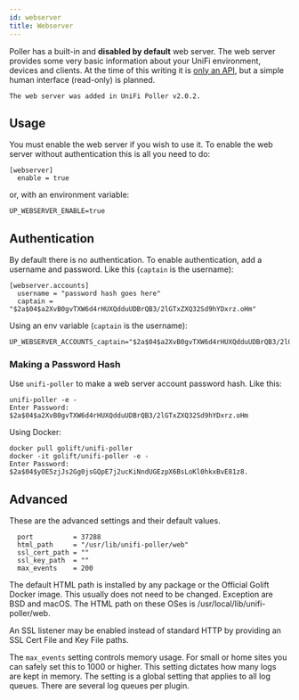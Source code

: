 ```yaml
---
id: webserver
title: Webserver
---
```



Poller has a built-in and **disabled by default** web server. The web server provides some very basic information about your UniFi environment, devices and clients. At the time of this writing it is [only an API](https://github.com/unifi-poller/unifi-poller/wiki/API), but a simple human interface (read-only) is planned.

    The web server was added in UniFi Poller v2.0.2.

## Usage

You must enable the web server if you wish to use it. To enable the web server without authentication this is all you need to do:
```
[webserver]
  enable = true
```
or, with an environment variable:
```
UP_WEBSERVER_ENABLE=true
```

## Authentication

By default there is no authentication. To enable authentication, add a username and password. Like this (`captain` is the username):
```
[webserver.accounts]
  username = "password hash goes here"
  captain = "$2a$04$a2XvB0gvTXW6d4rHUXQdduUDBrQB3/2lGTxZXQ32Sd9hYDxrz.oHm"
```

Using an env variable (`captain` is the username):
```
UP_WEBSERVER_ACCOUNTS_captain="$2a$04$a2XvB0gvTXW6d4rHUXQdduUDBrQB3/2lGTxZXQ32Sd9hYDxrz.oHm"
```

### Making a Password Hash

Use `unifi-poller` to make a web server account password hash. Like this:
```
unifi-poller -e -
Enter Password:
$2a$04$a2XvB0gvTXW6d4rHUXQdduUDBrQB3/2lGTxZXQ32Sd9hYDxrz.oHm
```

Using Docker:
```
docker pull golift/unifi-poller
docker -it golift/unifi-poller -e -
Enter Password:
$2a$04$yOE5zjJs2Gg0jsGQpE7j2ucKiNndUGEzpX6BsLoKl0hkxBvE81z8.
```

## Advanced

These are the advanced settings and their default values.
```
  port          = 37288
  html_path     = "/usr/lib/unifi-poller/web"
  ssl_cert_path = ""
  ssl_key_path  = ""
  max_events    = 200
```
The default HTML path is installed by any package or the Official Golift Docker image. This usually does not need to be changed. Exception are BSD and macOS. The HTML path on these OSes is /usr/local/lib/unifi-poller/web.

An SSL listener may be enabled instead of standard HTTP by providing an SSL Cert File and Key File paths.

The `max_events` setting controls memory usage. For small or home sites you can safely set this to 1000 or higher. This setting dictates how many logs are kept in memory. The setting is a global setting that applies to all log queues. There are several log queues per plugin.

